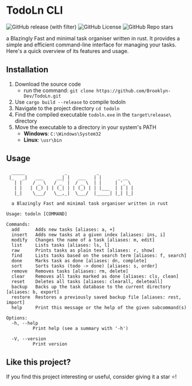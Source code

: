 # TodoLn CLI

![GitHub release (with filter)](https://img.shields.io/github/v/release/Brooklyn-Dev/TodoLn)
![GitHub License](https://img.shields.io/github/license/Brooklyn-Dev/TodoLn)
![GitHub Repo stars](https://img.shields.io/github/stars/Brooklyn-Dev/TodoLn?color=yellow)

a Blazingly Fast and minimal task organiser written in rust. It provides a simple and efficient command-line interface for managing your tasks. Here's a quick overview of its features and usage.

## Installation

1.  Download the source code
    -   run the command: `git clone https://github.com/Brooklyn-Dev/TodoLn.git`
2.  Use `cargo build --release` to compile todoln
3.  Navigate to the project directory `cd todoln`
4.  Find the compiled executable `todoln.exe` in the `target\release\` directory
5.  Move the executable to a directory in your system's PATH
    -   **Windows**: `C:\Windows\System32`
    -   **Linux**: `\usr\bin`

## Usage

```
  _____               _           _
 |_   _|   ___     __| |   ___   | |      _ __
   | |    / _ \   / _` |  / _ \  | |     | '_ \
   | |   | (_) | | (_| | | (_) | | |___  | | | |
   |_|    \___/   \__,_|  \___/  |_____| |_| |_|

  a Blazingly Fast and minimal task organiser written in rust

Usage: todoln [COMMAND]

Commands:
  add      Adds new tasks [aliases: a, +]
  insert   Adds new tasks at a given index [aliases: ins, i]
  modify   Changes the name of a task [aliases: m, edit]
  list     Lists tasks [aliases: ls, l]
  raw      Prints tasks as plain text [aliases: r, show]
  find     Lists tasks based on the search term [aliases: f, search]
  done     Marks task as done [aliases: dn, complete]
  sort     Sorts tasks (todo -> done) [aliases: s, order]
  remove   Removes tasks [aliases: rm, delete]
  clear    Removes all tasks marked as done [aliases: cls, clean]
  reset    Deletes all tasks [aliases: clearall, deleteall]
  backup   Backs up the task database to the current directory [aliases: b, export]
  restore  Restores a previously saved backup file [aliases: rest, import]
  help     Print this message or the help of the given subcommand(s)

Options:
  -h, --help
          Print help (see a summary with '-h')

  -V, --version
          Print version
```

## Like this project?

If you find this project interesting or useful, consider giving it a star ⭐️!
